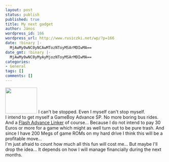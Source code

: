 ```yaml
---
layout: post
status: publish
published: true
title: My next gadget
author: János
wordpress_id: 166
wordpress_url: http://www.rusiczki.net/wp/?p=166
date: !binary |-
  MjAwMy0wNC0yNCAwMTozNToyMSArMDIwMA==
date_gmt: !binary |-
  MjAwMy0wNC0yMyAyMjozNToyMSArMDIwMA==
categories:
- General
tags: []
comments: []
---
```

<p><a href="http://www.rusiczki.net/blog/blogpics/gameboy_advance_sp.html" onclick="window.open('http://www.rusiczki.net/blog/blogpics/gameboy_advance_sp.html','popup','width=500,height=414,scrollbars=no,resizable=no,toolbar=no,directories=no,location=no,menubar=no,status=no,left=0,top=0'); return false"><img src="http://www.rusiczki.net/blog/blogpics/gameboy_advance_sp-thumb.jpg" width="100" height="82" border="0" class="postimage" /></a> I can't be stopped. Even I myself can't stop myself.<br />
I intend to get myself a GameBoy Advance SP. No more boring bus rides. And a <a href="http://www.gamegizmo.com/products.php?sysID=5&catID=13&pID=15">Flash Advance Linker</a> of course... Because I do not intend to pay 30 Euros or more for a game which might as well turn out to be pure trash. And since I have 200 Megs of game ROMs on my hard drive I think this will be a profitable move...<br />
I'm just afraid to count how much all this fun will cost me... But maybe I'll drop the idea... It depends on how I will manage financially during the next months.</p>
